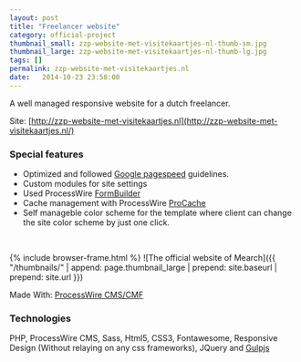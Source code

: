 ```yaml
---
layout: post
title: "Freelancer website"
category: official-project
thumbnail_small: zzp-website-met-visitekaartjes-nl-thumb-sm.jpg
thumbnail_large: zzp-website-met-visitekaartjes-nl-thumb-lg.jpg
tags: []
permalink: zzp-website-met-visitekaartjes.nl
date:   2014-10-23 23:58:00
---
```


A well managed responsive website for a dutch freelancer. 

Site: [http://zzp-website-met-visitekaartjes.nl](http://zzp-website-met-visitekaartjes.nl/)

<!--more-->

### Special features 
- Optimized and followed [Google pagespeed](https://developers.google.com/speed/pagespeed/insights/?url=http%3A%2F%2Fzzp-website-met-visitekaartjes.nl%2F&tab=desktop) guidelines.
- Custom modules for site settings
- Used ProcessWire [FormBuilder](http://modules.processwire.com/modules/form-builder/)
- Cache management with ProcessWire [ProCache](http://modules.processwire.com/modules/pro-cache/)
- Self manageble color scheme for the template where client can change the site 
color scheme by just one click.

<br/>

{% include browser-frame.html %}
<span class="project-img-wrap">
![The official website of Mearch]({{ "/thumbnails/" | append: page.thumbnail_large | prepend: site.baseurl | prepend: site.url  }})
</span>

Made With: [ProcessWire CMS/CMF](http://processwire.com/)

### Technologies 
PHP, ProcessWire CMS, Sass, Html5, CSS3, Fontawesome, Responsive Design (Without relaying on any css frameworks), JQuery and [Gulpjs](http://gulpjs.com/) 


